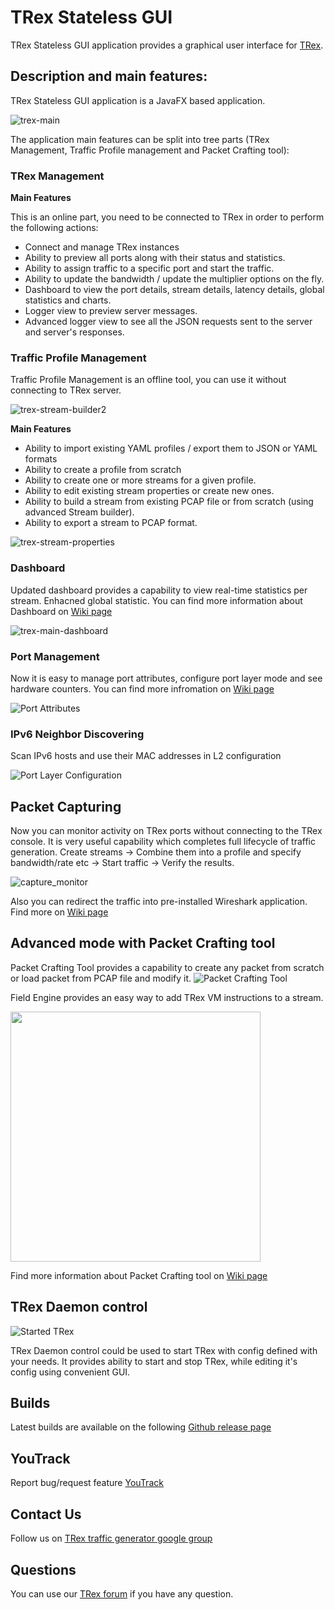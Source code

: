 # TRex Stateless GUI

TRex Stateless GUI application provides a graphical user interface for [TRex](https://trex-tgn.cisco.com/ "TRex").

## Description and main features:

TRex Stateless GUI application is a JavaFX based application.

![trex-main](https://cloud.githubusercontent.com/assets/11919839/25692283/8071acc2-30cb-11e7-9c98-ebd9bcbbce0e.png)

The application main features can be split into tree parts (TRex Management, Traffic Profile management and Packet Crafting tool):

### TRex Management

**Main Features**

This is an online part, you need to be connected to TRex in order to perform the following actions:

- Connect and manage TRex instances
- Ability to preview all ports along with their status and statistics.
- Ability to assign traffic to a specific port and start the traffic.
- Ability to update the bandwidth / update the multiplier options on the fly.
- Dashboard to view the port details, stream details, latency details, global statistics and charts.
- Logger view to preview server messages.
- Advanced logger view to see all the JSON requests sent to the server and server's responses.

### Traffic Profile Management

Traffic Profile Management is an offline tool, you can use it without connecting to TRex server.

![trex-stream-builder2](https://cloud.githubusercontent.com/assets/11919839/25692282/806f5954-30cb-11e7-853d-bda585ce2d9d.png)

**Main Features**

- Ability to import existing YAML profiles / export them to JSON or YAML formats
- Ability to create a profile from scratch
- Ability to create one or more streams for a given profile.
- Ability to edit existing stream properties or create new ones.
- Ability to build a stream from existing PCAP file or from scratch (using advanced Stream builder).
- Ability to export a stream to PCAP format.

![trex-stream-properties](https://cloud.githubusercontent.com/assets/11919839/25692285/8076aa92-30cb-11e7-9931-61fea6d6fb48.png)

### Dashboard

Updated dashboard provides a capability to view real-time statistics per stream. Enhacned global statistic. You can find more information about Dashboard on [Wiki page](https://github.com/cisco-system-traffic-generator/trex-stateless-gui/wiki#dashboard)

![trex-main-dashboard](https://cloud.githubusercontent.com/assets/11919839/25692284/8073163e-30cb-11e7-8f2d-f442c44993c1.png)

### Port Management
 
Now it is easy to manage port attributes, configure port layer mode and see hardware counters. You can find more infromation on [Wiki page](https://github.com/cisco-system-traffic-generator/trex-stateless-gui/wiki#port-management)

![Port Attributes](https://cloud.githubusercontent.com/assets/2825175/25737935/93aaad6e-31a4-11e7-8d27-b51b3dd3d8c2.png)

### IPv6 Neighbor Discovering

Scan IPv6 hosts and use their MAC addresses in L2 configuration

![Port Layer Configuration](https://user-images.githubusercontent.com/2825175/29268895-21876212-8119-11e7-95dd-654e35555165.png)

## Packet Capturing

Now you can monitor activity on TRex ports without connecting to the TRex console. It is very useful capability which completes full lifecycle of traffic generation. Create streams -> Combine them into a profile and specify bandwidth/rate etc -> Start traffic -> Verify the results.

![capture_monitor](https://user-images.githubusercontent.com/2825175/29270082-395888f2-811f-11e7-98da-00b3d25ce152.gif)

Also you can redirect the traffic into pre-installed Wireshark application. Find more on [Wiki page](https://github.com/cisco-system-traffic-generator/trex-stateless-gui/wiki)

## Advanced mode with Packet Crafting tool

Packet Crafting Tool provides a capability to create any packet from scratch or load packet from PCAP file and modify it.
![Packet Crafting Tool](https://raw.githubusercontent.com/kisel/trex-packet-editor-gui/master/docs/trex-packet-editor-main-dlg.png)

Field Engine provides an easy way to add TRex VM instructions to a stream.

<img src="https://cloud.githubusercontent.com/assets/2825175/20897636/b69ef016-bb55-11e6-8d7e-0e68c3c22311.png" width="400">

Find more information about Packet Crafting tool on [Wiki page](https://github.com/cisco-system-traffic-generator/trex-stateless-gui/wiki#packet-editor)

## TRex Daemon control

![Started TRex](https://user-images.githubusercontent.com/35273613/50143880-4e3c1100-02e0-11e9-9c83-c2980f045395.png)

TRex Daemon control could be used to start TRex with config defined with your needs. It provides ability to start and stop TRex, while editing it's config using convenient GUI.

##  Builds 

Latest builds are available on the following [Github release page](https://github.com/cisco-system-traffic-generator/trex-stateless-gui/releases/)

## YouTrack

Report bug/request feature [YouTrack](http://trex-tgn.cisco.com/youtrack/issues)

##  Contact Us

Follow us on [TRex traffic generator google group](https://groups.google.com/forum/#!forum/trex-tgn)

##  Questions

You can use our [TRex forum](https://groups.google.com/forum/#!forum/trex-tgn) if you have any question.








